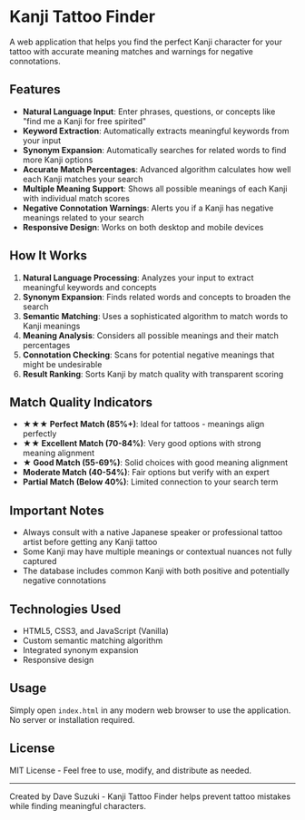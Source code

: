 # Kanji Tattoo Finder

A web application that helps you find the perfect Kanji character for your tattoo with accurate meaning matches and warnings for negative connotations.

## Features

- **Natural Language Input**: Enter phrases, questions, or concepts like "find me a Kanji for free spirited"
- **Keyword Extraction**: Automatically extracts meaningful keywords from your input
- **Synonym Expansion**: Automatically searches for related words to find more Kanji options
- **Accurate Match Percentages**: Advanced algorithm calculates how well each Kanji matches your search
- **Multiple Meaning Support**: Shows all possible meanings of each Kanji with individual match scores
- **Negative Connotation Warnings**: Alerts you if a Kanji has negative meanings related to your search
- **Responsive Design**: Works on both desktop and mobile devices

## How It Works

1. **Natural Language Processing**: Analyzes your input to extract meaningful keywords and concepts
2. **Synonym Expansion**: Finds related words and concepts to broaden the search
3. **Semantic Matching**: Uses a sophisticated algorithm to match words to Kanji meanings
4. **Meaning Analysis**: Considers all possible meanings and their match percentages
5. **Connotation Checking**: Scans for potential negative meanings that might be undesirable
6. **Result Ranking**: Sorts Kanji by match quality with transparent scoring

## Match Quality Indicators

- **★★★ Perfect Match (85%+)**: Ideal for tattoos - meanings align perfectly
- **★★ Excellent Match (70-84%)**: Very good options with strong meaning alignment
- **★ Good Match (55-69%)**: Solid choices with good meaning alignment
- **Moderate Match (40-54%)**: Fair options but verify with an expert
- **Partial Match (Below 40%)**: Limited connection to your search term

## Important Notes

- Always consult with a native Japanese speaker or professional tattoo artist before getting any Kanji tattoo
- Some Kanji may have multiple meanings or contextual nuances not fully captured
- The database includes common Kanji with both positive and potentially negative connotations

## Technologies Used

- HTML5, CSS3, and JavaScript (Vanilla)
- Custom semantic matching algorithm
- Integrated synonym expansion
- Responsive design

## Usage

Simply open `index.html` in any modern web browser to use the application. No server or installation required.

## License

MIT License - Feel free to use, modify, and distribute as needed.

---

Created by Dave Suzuki - Kanji Tattoo Finder helps prevent tattoo mistakes while finding meaningful characters. 